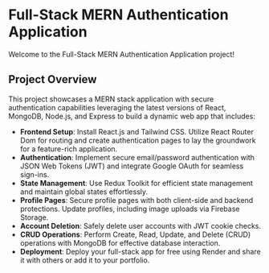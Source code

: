 # Full-Stack MERN Authentication Application

Welcome to the Full-Stack MERN Authentication Application project! 

## Project Overview

This project showcases a MERN stack application with secure authentication capabilities leveraging the latest versions of React, MongoDB, Node.js, and Express to build a dynamic web app that includes:

- **Frontend Setup**: Install React.js and Tailwind CSS. Utilize React Router Dom for routing and create authentication pages to lay the groundwork for a feature-rich application.
- **Authentication**: Implement secure email/password authentication with JSON Web Tokens (JWT) and integrate Google OAuth for seamless sign-ins.
- **State Management**: Use Redux Toolkit for efficient state management and maintain global states effortlessly.
- **Profile Pages**: Secure profile pages with both client-side and backend protections. Update profiles, including image uploads via Firebase Storage.
- **Account Deletion**: Safely delete user accounts with JWT cookie checks.
- **CRUD Operations**: Perform Create, Read, Update, and Delete (CRUD) operations with MongoDB for effective database interaction.
- **Deployment**: Deploy your full-stack app for free using Render and share it with others or add it to your portfolio.

